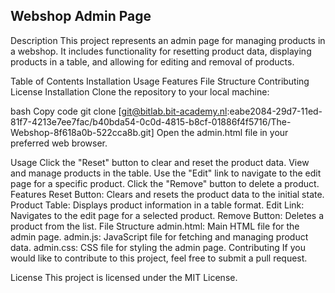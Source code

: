 ## Webshop Admin Page
Description
This project represents an admin page for managing products in a webshop. It includes functionality for resetting product data, displaying products in a table, and allowing for editing and removal of products.

Table of Contents
Installation
Usage
Features
File Structure
Contributing
License
Installation
Clone the repository to your local machine:

bash
Copy code
git clone [git@bitlab.bit-academy.nl:eabe2084-29d7-11ed-81f7-4213e7ee7fac/b40bda54-0c0d-4815-b8cf-01886f4f5716/The-Webshop-8f618a0b-522cca8b.git]
Open the admin.html file in your preferred web browser.

Usage
Click the "Reset" button to clear and reset the product data.
View and manage products in the table.
Use the "Edit" link to navigate to the edit page for a specific product.
Click the "Remove" button to delete a product.
Features
Reset Button: Clears and resets the product data to the initial state.
Product Table: Displays product information in a table format.
Edit Link: Navigates to the edit page for a selected product.
Remove Button: Deletes a product from the list.
File Structure
admin.html: Main HTML file for the admin page.
admin.js: JavaScript file for fetching and managing product data.
admin.css: CSS file for styling the admin page.
Contributing
If you would like to contribute to this project, feel free to submit a pull request.

License
This project is licensed under the MIT License.
